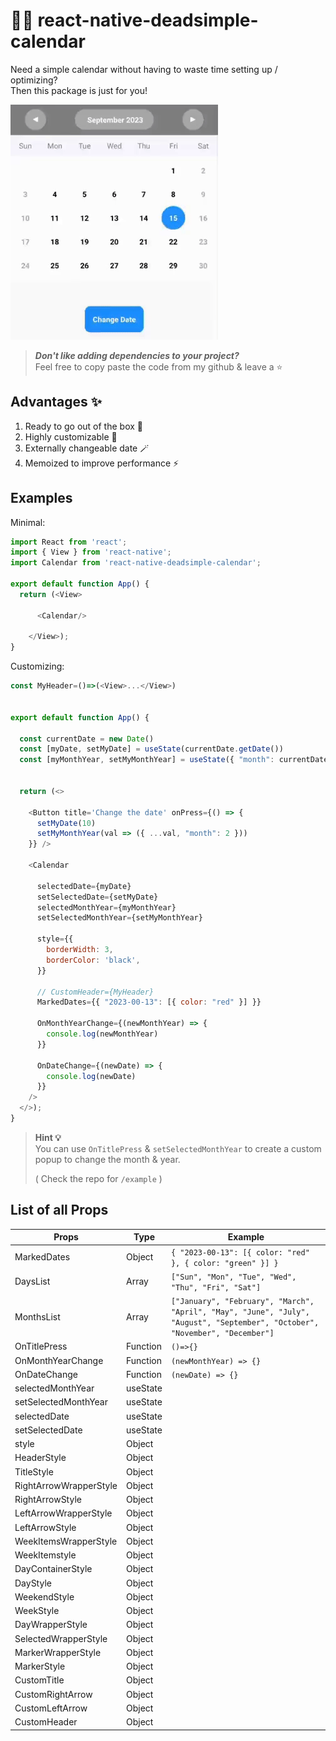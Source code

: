 # 📅💀 react-native-deadsimple-calendar 

Need a simple calendar without having to waste time setting up / optimizing?  
Then this package is just for you!

![Example](images/Example.gif)


> ***Don't like adding dependencies to your project?***  
> Feel free to copy paste the code from my github & leave a ⭐
 

## Advantages ✨
1. Ready to go out of the box 🚀
2. Highly customizable 🔧
3. Externally changeable date 🪄 
4. Memoized to improve performance ⚡

## Examples

Minimal:
```js
import React from 'react';
import { View } from 'react-native';
import Calendar from 'react-native-deadsimple-calendar';

export default function App() {
  return (<View>

      <Calendar/>

    </View>);
}

```


Customizing:

```js
const MyHeader=()=>(<View>...</View>)


export default function App() {

  const currentDate = new Date()
  const [myDate, setMyDate] = useState(currentDate.getDate())
  const [myMonthYear, setMyMonthYear] = useState({ "month": currentDate.getMonth(), "year": currentDate.getFullYear() })


  return (<>

    <Button title='Change the date' onPress={() => {
      setMyDate(10)
      setMyMonthYear(val => ({ ...val, "month": 2 }))
    }} />

    <Calendar

      selectedDate={myDate}
      setSelectedDate={setMyDate}
      selectedMonthYear={myMonthYear}
      setSelectedMonthYear={setMyMonthYear}

      style={{
        borderWidth: 3,
        borderColor: 'black',
      }}

      // CustomHeader={MyHeader}
      MarkedDates={{ "2023-00-13": [{ color: "red" }] }}

      OnMonthYearChange={(newMonthYear) => {
        console.log(newMonthYear)
      }}

      OnDateChange={(newDate) => {
        console.log(newDate)
      }}
    />
  </>);
}
```

> **Hint 💡**  
> You can use `OnTitlePress` & `setSelectedMonthYear` to create a custom popup to change the month & year.  
>
> ( Check the repo for `/example` )

## List of all Props
| **Props**              | **Type** | **Example**                                                                                                                  |
|------------------------|----------|------------------------------------------------------------------------------------------------------------------------------|
| MarkedDates            | Object   | `{ "2023-00-13": [{ color: "red" }, { color: "green" }] }`                                                                   |
| DaysList               | Array    | `["Sun", "Mon", "Tue", "Wed", "Thu", "Fri", "Sat"]`                                                                          |
| MonthsList             | Array    | `["January", "February", "March", "April", "May", "June", "July", "August", "September", "October", "November", "December"]` |
| OnTitlePress           | Function | `()=>{}`                                                                                                                     |
| OnMonthYearChange      | Function | `(newMonthYear) => {}`                                                                                                       |
| OnDateChange           | Function | `(newDate) => {}`                                                                                                            |
| selectedMonthYear      | useState |                                                                                                                              |
| setSelectedMonthYear   | useState |                                                                                                                              |
| selectedDate           | useState |                                                                                                                              |
| setSelectedDate        | useState |                                                                                                                              |
| style                  | Object   |                                                                                                                              |
| HeaderStyle            | Object   |                                                                                                                              |
| TitleStyle             | Object   |                                                                                                                              |
| RightArrowWrapperStyle | Object   |                                                                                                                              |
| RightArrowStyle        | Object   |                                                                                                                              |
| LeftArrowWrapperStyle  | Object   |                                                                                                                              |
| LeftArrowStyle         | Object   |                                                                                                                              |
| WeekItemsWrapperStyle  | Object   |                                                                                                                              |
| WeekItemstyle          | Object   |                                                                                                                              |
| DayContainerStyle      | Object   |                                                                                                                              |
| DayStyle               | Object   |                                                                                                                              |
| WeekendStyle           | Object   |                                                                                                                              |
| WeekStyle              | Object   |                                                                                                                              |
| DayWrapperStyle        | Object   |                                                                                                                              |
| SelectedWrapperStyle   | Object   |                                                                                                                              |
| MarkerWrapperStyle     | Object   |                                                                                                                              |
| MarkerStyle            | Object   |                                                                                                                              |
| CustomTitle            | Object   |                                                                                                                              |
| CustomRightArrow       | Object   |                                                                                                                              |
| CustomLeftArrow        | Object   |                                                                                                                              |
| CustomHeader           | Object   |                                                                                                                              |
